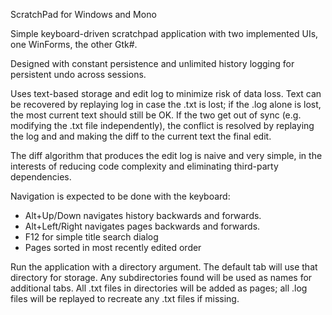ScratchPad for Windows and Mono

Simple keyboard-driven scratchpad application with two implemented UIs, one
WinForms, the other Gtk#.

Designed with constant persistence and unlimited history logging for
persistent undo across sessions.

Uses text-based storage and edit log to minimize risk of data loss. Text can
be recovered by replaying log in case the .txt is lost; if the .log alone is
lost, the most current text should still be OK. If the two get out of sync
(e.g. modifying the .txt file independently), the conflict is resolved by
replaying the log and and making the diff to the current text the final edit.

The diff algorithm that produces the edit log is naive and very simple, in
the interests of reducing code complexity and eliminating third-party
dependencies.

Navigation is expected to be done with the keyboard:

* Alt+Up/Down navigates history backwards and forwards.
* Alt+Left/Right navigates pages backwards and forwards.
* F12 for simple title search dialog
* Pages sorted in most recently edited order

Run the application with a directory argument. The default tab will use that
directory for storage. Any subdirectories found will be used as names for
additional tabs. All .txt files in directories will be added as pages; all
.log files will be replayed to recreate any .txt files if missing.
